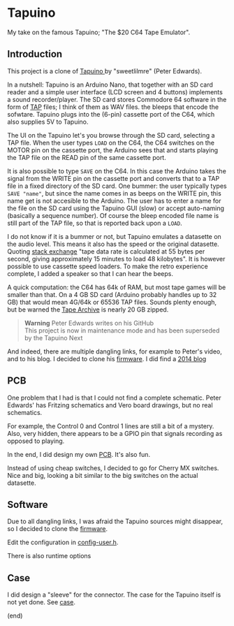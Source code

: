 # Tapuino

My take on the famous Tapuino; "The $20 C64 Tape Emulator".


## Introduction

This project is a clone of [Tapuino ](https://github.com/sweetlilmre/tapuino) by "sweetlilmre" (Peter Edwards).

In a nutshell: Tapuino is an Arduino Nano, that together with an SD card reader and a 
simple user interface (LCD screen and 4 buttons) implements a sound recorder/player. 
The SD card stores Commodore 64 software in the form of 
[TAP](http://unusedino.de/ec64/technical/formats/tap.html) files; I think of them as 
WAV files. the bleeps that encode the sofwtare. Tapuino plugs into the (6-pin) cassette 
port of the C64, which also supplies 5V to Tapuino.

The UI on the Tapuino let's you browse through the SD card, selecting a TAP file.
When the user types `LOAD` on the C64, the C64 switches on the MOTOR pin on the cassette 
port, the Arduino sees that and starts playing the TAP file on the READ pin of the same
cassette port.

It is also possible to type `SAVE` on the C64. In this case the Arduino takes the signal
from the WRITE pin on the cassette port and converts that to a TAP file in a fixed
directory of the SD card. One bummer: the user typically types `SAVE "name"`, but since
the name comes in as beeps on the WRITE pin, this name get is not accesible to the Arduino. 
The user has to enter a name for the file on the SD card using the Tapuino GUI (slow) or accept 
auto-naming (basically a sequence number). Of course the bleep encoded file name is still
part of the TAP file, so that is reported back upon a `LOAD`.

I do not know if it is a bummer or not, but Tapuino emulates a datasette on the audio level.
This means it also has the speed or the original datasette. Quoting 
[stack exchange](https://retrocomputing.stackexchange.com/questions/16700/did-computer-games-for-commodore-64-really-take-25-minutes-to-load-if-everyth#:~:text=In%20this%20answer%2C%20the%20C64,minutes%20to%20load%2048%20kilobytes)
"tape data rate is calculated at 55 bytes per second, giving approximately 15 minutes to load 48 kilobytes".
It is however possible to use cassette speed loaders.
To make the retro experience complete, I added a speaker so that I can hear the beeps.

A quick computation: the C64 has 64k of RAM, but most tape games will be smaller than that.
On a 4 GB SD card (Arduino probably handles up to 32 GB) that would mean 4G/64k or 65536 
TAP files. Sounds plenty enough, but be warned the [Tape Archive](https://archive.org/details/Ultimate_Tape_Archive_V4.5) is nearly 20 GB zipped.

> **Warning** Peter Edwards writes on his GitHub  
> This project is now in maintenance mode and has been superseded by the Tapuino Next

And indeed, there are multiple dangling links, for example to Peter's video, and to his blog.
I decided to clone his [firmware](firmware). 
I did find a [2014 blog](https://sweetlilmre.blogspot.com/2014/07/tapuino-20-c64-tape-emulator.html)


## PCB

One problem that I had is that I could not find a complete schematic. 
Peter Edwards' has Fritzing schematics and Vero board drawings, but no real schematics.

For example, the Control 0 and Control 1 lines are still a bit of a mystery.
Also, very hidden, there appears to be a GPIO pin that signals recording as opposed to playing. 

In the end, I did design my own [PCB](pcb).
It's also fun.

Instead of using cheap switches, I decided to go for Cherry MX switches.
Nice and big, looking a bit similar to the big switches on the actual datasette.


## Software

Due to all dangling links, I was afraid the Tapuino sources might disappear, so 
I decided to clone the [firmware](firmware).


Edit the configuration in [config-user.h](firmware/config-user.h).

There is also runtime options


## Case

I did design a "sleeve" for the connector.
The case for the Tapuino itself is not yet done.
See [case](case).



(end)

